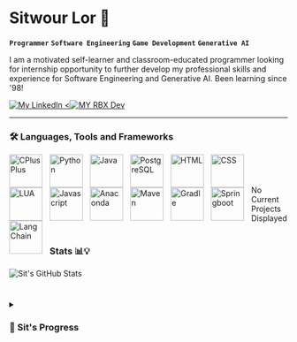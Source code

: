 
# Sitwour Lor 👷

**`Programmer`** **`Software Engineering`** **`Game Development`** **`Generative AI`**

I am a motivated self-learner and classroom-educated programmer looking for internship opportunity to further develop my professional skills and experience for Software Engineering and Generative AI. Been learning since '98!
<p align="left">
  
<a href="https://www.linkedin.com/in/sitwour-lor-21b615260">
  <img alt ="My LinkedIn " title="This is my LinkedIn Profile" src="https://custom-icon-badges.demolab.com/badge/Linked-In-blue.svg?logo=linkedinuno"/>
</a>
<a href="https://devforum.roblox.com/u/garbnothrow">
  <<img alt="MY RBX Dev" title="This is my Roblox Developer Profile" src="https://custom-icon-badges.demolab.com/badge/RBX-Developer-blue.svg?logo=rbxuno">
</a>

</p>

---
### 🛠️ Languages, Tools and Frameworks
<img align="left" alt="CPlusPlus" width="60px" style="padding-right:10px;" src="https://cdn.jsdelivr.net/gh/devicons/devicon/icons/cplusplus/cplusplus-original.svg"/>
<img align="left" alt="Python" width="60px" style="padding-right:10px;" src="https://cdn.jsdelivr.net/gh/devicons/devicon@latest/icons/python/python-original-wordmark.svg"/>  
<img align="left" alt="Java" width="60px" style="padding-right:10px;" src="https://cdn.jsdelivr.net/gh/devicons/devicon/icons/java/java-original-wordmark.svg"/>      
<img align="left" alt="PostgreSQL" width="60px" style="padding-right:10px;" src="https://cdn.jsdelivr.net/gh/devicons/devicon@latest/icons/postgresql/postgresql-plain-wordmark.svg"/>
<img align="left" alt="HTML" width="60px" style="padding-right:10px;" src="https://cdn.jsdelivr.net/gh/devicons/devicon@latest/icons/html5/html5-plain-wordmark.svg"/>
<img align="left" alt="CSS" width="60px" style="padding-right:10px;" src="https://cdn.jsdelivr.net/gh/devicons/devicon@latest/icons/css3/css3-plain-wordmark.svg"/>
<img align="left" alt="LUA" width="60px" style="padding-right:10px;" src="https://cdn.jsdelivr.net/gh/devicons/devicon@latest/icons/lua/lua-original.svg"/>
<img align="left" alt="Javascript" width="60px" style="padding-right:10px;" src="https://cdn.jsdelivr.net/gh/devicons/devicon@latest/icons/javascript/javascript-original.svg"/>
<img align="left" alt="Anaconda" width="60px" style="padding-right:10px;" src="https://cdn.jsdelivr.net/gh/devicons/devicon@latest/icons/anaconda/anaconda-original-wordmark.svg"/>
<img align="left" alt="Maven" width="60px" style="padding-right:10px;" src="https://cdn.jsdelivr.net/gh/devicons/devicon@latest/icons/maven/maven-original-wordmark.svg"/>
<img align="left" alt="Gradle" width="60px" style="padding-right:10px;" src="https://cdn.jsdelivr.net/gh/devicons/devicon@latest/icons/gradle/gradle-original-wordmark.svg"/>
<img align="left" alt="Springboot" width="60px" style="padding-right:10px;" src="https://cdn.jsdelivr.net/gh/devicons/devicon/icons/spring/spring-original-wordmark.svg"/>
<img align="left" alt="LangChain" width="60px" style="padding-right:10px;" src=""/>

<br />

#


No Current Projects Displayed

#

### Stats 📊💡

![Sit's GitHub Stats](https://github-readme-stats.vercel.app/api?username=official3lo&show_icons=true&theme=tokyonight)

#

<details>
  <summary><h3>🧑 Sit's Progress</summary>
    Hello! if you are reading this, it means you are interested in my story of struggles to become a Software Engineer. My academic journey has been tough because of uncontrollable situations, but I push myself over my limits whether it be programming or life in order to reach my end goal of landing a career in the software development field. I was never a good learner and student because I used to neglect my academics and never took it seriously until now. I use to believe that there were shortcuts and easy ways to get to my end goal, but I learned that I need to work hard, gain experience and overall learn what my tasks are. I failed so many times miserably when starting off self-learning coding that I started losing hope, but now, I started questioning everything I do before I proceed and made significant progress to be on track to complete my studies and have the required skillsets to be ready for any problems that appears in my future career. As of now, I have just completed my studies for A.S. in Computer Information Systems @ Fresno City College July 2024 and plan to transfer to a 4-yr university in California to complete my studies for B.S. in Computer Science starting Spring 2025 to learn more about data structures, algorithms and problem solving. As a child, I grew up playing games my whole life and was expose to coding because of Minecraft and ROBLOX learning my ways from configuring and setting up my own minecraft server and testing things out in ROBLOX studio. Programming is my passion because I love to build projects from scratch and solve problems that occurs. As more difficult and challenging my error gets, this gives me a sense of desire to find a solution and debug errors within my code. As of right now, I am looking for a software engineering internship opportunity to enhance and further develop my skillset. I am currently trying to advance my coding skill for Python and C++ during my free time and learning more about specific classes and libraries will help me build a foundation for each of the programming skills. I like working on game projects especially in ROBLOX because it gives me experience within Game Development and is quite fun and a passion of mine as I script and build on my own. In the near future, I would like to progress further to other game development IDE once I have reached my goals of becoming a software Engineer. You can follow along and check out my most recent works on my profile as coding is my passion and what I enjoy to do on my free time. Now, without even thinking, I feel like I have become a programmer and coding is engraved within me as I like to believe that this world runs like computers working through while, ifs and for loops statements to reach a certain action and output that will one day lead me to my goals. -Sit
</details>


<!--
**Official3Lo/Official3Lo** is a ✨ _special_ ✨ repository because its `README.md` (this file) appears on your GitHub profile.

Here are some ideas to get you started:

- 🔭 I’m currently working on ...
- 🌱 I’m currently learning ...
- 👯 I’m looking to collaborate on ...
- 🤔 I’m looking for help with ...
- 💬 Ask me about ...
- 📫 How to reach me: ...
- 😄 Pronouns: ...
- ⚡ Fun fact: ...
-->
